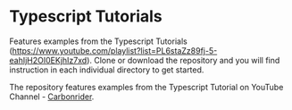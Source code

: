 # Typescript Tutorials
Features examples from the Typescript Tutorials (https://www.youtube.com/playlist?list=PL6staZz89fj-5-eahIjH2OI0EKjhIz7xd). Clone or download the repository and you will find instruction in each individual directory to get started.

The repository features examples from the Typescript Tutorial on YouTube Channel - [Carbonrider](https://www.youtube.com/channel/UCWAoY8nL8InfUrVis1K3inA).
